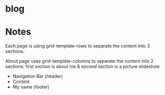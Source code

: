 # blog

<h1>Notes</h1>

<p>Each page is using grid-template-rows to separate the content into 3 sections.</p>
<p>About page uses grid-template-columns to separate the content into 2 sections: first section is about me & second section is a picture slideshow</p>
<ul>
    <li>Navigation Bar (header)</li>
    <li>Content</li>
    <li>My name (footer)</li>
</ul>